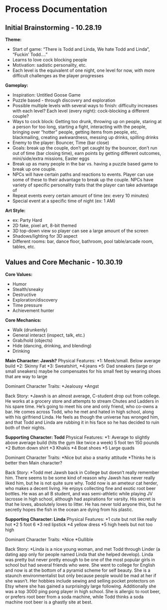 # Process Documentation

## Initial Brainstorming - 10.28.19
**Theme:**
* Start of game: “There is Todd and Linda, We hate Todd and Linda”, “Fuckin’ Todd….”
* Learns to love cock blocking people
* Motivation: sadistic personality, etc.
* Each level is the equivalent of one night, one level for now, with more difficult challenges as the player progresses

**Gameplay:**
* Inspiration: Untitled Goose Game
* Puzzle based - through discovery and exploration
* Possible multiple levels with several ways to finish: difficulty increases with each level? Each level (every night): cock-blocking a different couple?
* Ways to cock block: Getting too drunk, throwing up on people, staring at a person for too long, starting a fight, interacting with the people, bringing over “hotter” people, getting items from people, etc, blackmailing, creating awkwardness, messing up drinks, spilling drinks
* Enemy to the player: Bouncer, Time (bar close)
* Goals: break up the couple, don’t get caught by the bouncer, don’t run out of time (bar closing time), earn points by getting different outcomes, mini/side/extra missions, Easter eggs
* Break up as many people in the bar vs. having a puzzle based game to break up one couple.
* NPCs will have certain paths and reactions to events. Player can use some of these to their advantage to break up the couple.
NPCs have variety of specific personality traits that the player can take advantage of
* Repeat events every certain amount of time (ex: every 10 minutes)
* Special event at a specific time of night (ex: 1 AM)

**Art Style:**
* ex: Party Hard
* 2D fake, pixel art, 8-bit themed
* 3D top-down view so player can see a large amount of the screen
* Shadows/lighting for 3D aspect
* Different rooms: bar, dance floor, bathroom, pool table/arcade room, tables, etc.

## Values and Core Mechanic - 10.30.19
**Core Values:**
* Humor
* Stealth/sneaky
* Destructive
* Exploration/discovery
* Time pressure
* Achievement hunter

**Core Mechanics:**
* Walk (drunkenly)
* General interact (inspect, talk, etc.)
* Grab/hold (objects)
* Hide (dancing, drinking, and blending)
* Drinking

**Main Character: Jawsh?**
Physical Features:
*1: Meek/small. Below average build
*2: Skinny Fat
*3: Sweatshirt,
*4:jeans
*5: Dad sneakers (large or small sneakers) maybe he compensates for his small feet by wearing shoes that are way to large

Dominant Character Traits:
*Jealousy
*Angst

Back Story:
*Jawsh is an almost average, C-student drop out from college. He works at a grocery store and attempts to stream Chutes and Ladders in his spare time. He’s going to meet his one and only friend, who co-owns a bar. He comes across Todd, who he met and hated in high school, along with his girlfriend Linda. He feels as though the universe has wronged him, and that Todd and Linda are rubbing it in his face so he has decided to ruin both of their nights. 

**Supporting Character: Todd**
Physical Features:
*1: Average to slightly above average build (hits the gym like twice a week) 5 foot ten 150 pounds
*2 Button down shirt
*3 Khakis
*4 Boat shoes
*5 Large quads

Dominant Character Traits:
*Nice but also a snarky attitude
*Thinks he is better then Main character? 

Back Story:
*Todd met Jawsh back in College but doesn’t really remember him. There seems to be some kind of reason why Jawsh has never really liked him, but he is not quite sure why. Todd now is an ameteur cat herder, who makes a decent living. He enjoys collecting fine and exotic root beer bottles. He was an all B student, and was semi-athletic while playing JV lacrosse in high school, although had aspirations for varsity. His secret is that he loves, absolutely loves to litter. He has never told anyone this, but he secretly hopes the fish in the ocean are dying from his plastic. 


**Supporting Character: Linda**
Physical Features:
*1 cute but not like really hot 
*2 5 foot 6
*3 red lipstick
*4 yellow dress
*5 high heels but not too high

Dominant Character Traits:
*Nice
*Gullible

Back Story:
*Linda is a nice young woman, and met Todd through Linder (a dating app only for people named Linda that she helped develop). Linda was pretty but never pretty enough to be one of the most popular girls in school but had several friends who were. She went to college for English and now is at the  bottom  of a pyramid scheme for self beauty. She is a staunch environmentalist but only because people would be mad at her if she wasn’t. Her hobbies include sewing and selling pocket protectors on Etsy where she has gained a surprisingly large following. Additionally she was a top 3000 ping pong player in high school. She is allergic to root beer, or prefers root beer from a soda machine, while Todd thinks a soda machine root beer is a ghastly site at best. 

